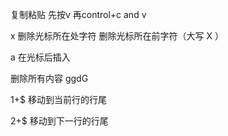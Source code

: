 复制粘贴 先按v 再control+c and v



x 删除光标所在处字符
删除光标所在前字符（大写 X ）

a  在光标后插入

删除所有内容 ggdG

1+$ 移动到当前行的行尾

2+$ 移动到下一行的行尾

